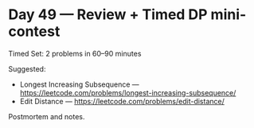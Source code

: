 # Day 49 — Review + Timed DP mini-contest

Timed Set: 2 problems in 60–90 minutes

Suggested:
- Longest Increasing Subsequence — https://leetcode.com/problems/longest-increasing-subsequence/
- Edit Distance — https://leetcode.com/problems/edit-distance/

Postmortem and notes.
